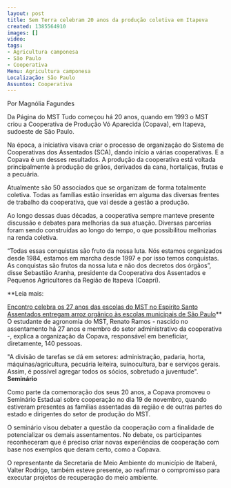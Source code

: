 ```yaml
---
layout: post
title: Sem Terra celebram 20 anos da produção coletiva em Itapeva
created: 1385564910
images: []
video: 
tags:
- Agricultura camponesa
- São Paulo
- Cooperativa
Menu: Agricultura camponesa
Localização: São Paulo
Assuntos: Cooperativa
---
```



Por Magnólia Fagundes

Da Página do MST
Tudo começou há 20 anos, quando em 1993 o MST criou a Cooperativa de Produção Vó Aparecida (Copava), em Itapeva, sudoeste de São Paulo.  

Na época, a iniciativa visava criar o processo de organização do Sistema de Cooperativas dos Assentados (SCA), dando início a várias cooperativas. E a Copava é um desses resultados.
A produção da cooperativa está voltada principalmente à produção de grãos, derivados da cana, hortaliças, frutas e a pecuária.


Atualmente são 50 associados que se organizam de forma totalmente coletiva. Todas as famílias estão inseridas em alguma das diversas frentes de trabalho da cooperativa, que vai desde a gestão a produção.    

Ao longo dessas duas décadas, a cooperativa sempre manteve presente discussão e debates para melhorias da sua atuação. Diversas parcerias foram sendo construídas ao longo do tempo, o que possibilitou melhorias na renda coletiva.  

“Todas essas conquistas são fruto da nossa luta. Nós estamos organizados desde 1984, estamos em marcha desde 1997 e por isso temos conquistas. As conquistas são frutos da nossa luta e não dos decretos dos órgãos”, disse Sebastião Aranha, presidente da Cooperativa dos Assentados e Pequenos Agricultores da Região de Itapeva (Coapri).


**Leia mais:

[Encontro celebra os 27 anos das escolas do MST no Espírito Santo](http://www.mst.org.br/node/15484)
[Assentados entregam arroz orgânico às escolas municipais de São Paulo](http://www.mst.org.br/node/15466)**
O estudante de agronomia do MST, Renato Ramos - nascido no assentamento há 27 anos e membro do setor administrativo da cooperativa -, explica a organização da Copava, responsável em beneficiar, diretamente, 140 pessoas.    

"A divisão de tarefas se dá em setores: administração, padaria, horta, máquinas/agricultura, pecuária leiteira, suinocultura, bar e serviços gerais. Assim, é possível agregar todos os sócios, sobretudo a juventude".
**Seminário**  

Como parte da comemoração dos seus 20 anos, a Copava promoveu o Seminário Estadual sobre cooperação no dia 19 de novembro, quando estiveram presentes as famílias assentadas da região e de outras partes do estado e dirigentes do setor de produção do MST.  

O seminário visou debater a questão da cooperação com a finalidade de potencializar os demais assentamentos. No debate, os participantes reconheceram que é preciso criar novas experiências de cooperação com base nos exemplos que deram certo, como a Copava.  

O representante da Secretaria de Meio Ambiente do município de Itaberá, Valter Rodrigo, também esteve presente, ao reafirmar o compromisso para executar projetos de recuperação do meio ambiente.
 
